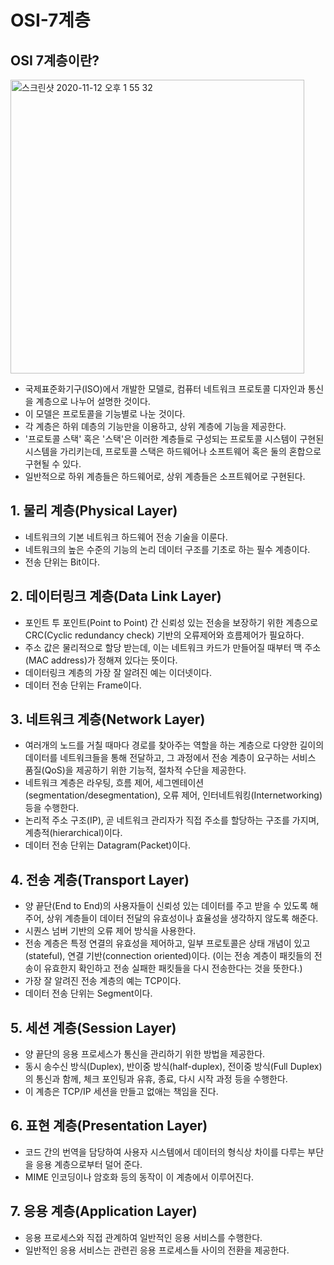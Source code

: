# OSI-7계층
## OSI 7계층이란?
<img width="470" alt="스크린샷 2020-11-12 오후 1 55 32" src="https://user-images.githubusercontent.com/44199159/98897459-ca502b00-24ee-11eb-86aa-b7333deadf07.png">

- 국제표준화기구(ISO)에서 개발한 모델로, 컴퓨터 네트워크 프로토콜 디자인과 통신을 계층으로 나누어 설명한 것이다.
- 이 모델은 프로토콜을 기능별로 나눈 것이다. 
- 각 계층은 하위 뎨층의 기능만을 이용하고, 상위 계층에 기능을 제공한다. 
- '프로토콜 스택' 혹은 '스택'은 이러한 계층들로 구성되는 프로토콜 시스템이 구현된 시스템을 가리키는데, 프로토콜 스택은 하드웨어나 소프트웨어 혹은 둘의 혼합으로 구현될 수 있다. 
- 일반적으로 하위 계층들은 하드웨어로, 상위 계층들은 소프트웨어로 구현된다. 

## 1. 물리 계층(Physical Layer)
- 네트워크의 기본 네트워크 하드웨어 전송 기술을 이룬다.
- 네트워크의 높은 수준의 기능의 논리 데이터 구조를 기초로 하는 필수 계층이다. 
- 전송 단위는 Bit이다. 

## 2. 데이터링크 계층(Data Link Layer)
- 포인트 투 포인트(Point to Point) 간 신뢰성 있는 전송을 보장하기 위한 계층으로 CRC(Cyclic redundancy check) 기반의 오류제어와 흐름제어가 필요하다.
- 주소 값은 물리적으로 할당 받는데, 이는 네트워크 카드가 만들어질 때부터 맥 주소(MAC address)가 정해져 있다는 뜻이다.
- 데이터링크 계층의 가장 잘 알려진 예는 이더넷이다.
- 데이터 전송 단위는 Frame이다. 

## 3. 네트워크 계층(Network Layer)
- 여러개의 노드를 거칠 때마다 경로를 찾아주는 역할을 하는 계층으로 다양한 길이의 데이터를 네트워크들을 통해 전달하고, 그 과정에서 전송 계층이 요구하는 서비스 품질(QoS)을 제공하기 위한 기능적, 절차적 수단을 제공한다.
- 네트워크 계층은 라우팅, 흐름 제어, 세그멘테이션(segmentation/desegmentation), 오류 제어, 인터네트워킹(Internetworking) 등을 수행한다.
- 논리적 주소 구조(IP), 곧 네트워크 관리자가 직접 주소를 할당하는 구조를 가지며, 계층적(hierarchical)이다.
- 데이터 전송 단위는 Datagram(Packet)이다. 


## 4. 전송 계층(Transport Layer)
- 양 끝단(End to End)의 사용자들이 신뢰성 있는 데이터를 주고 받을 수 있도록 해 주어, 상위 계층들이 데이터 전달의 유효성이나 효율성을 생각하지 않도록 해준다. 
- 시퀀스 넘버 기반의 오류 제어 방식을 사용한다. 
- 전송 계층은 특정 연결의 유효성을 제어하고, 일부 프로토콜은 상태 개념이 있고(stateful), 연결 기반(connection oriented)이다. (이는 전송 계층이 패킷들의 전송이 유효한지 확인하고 전송 실패한 패킷들을 다시 전송한다는 것을 뜻한다.)
- 가장 잘 알려진 전송 계층의 예는 TCP이다.
- 데이터 전송 단위는 Segment이다.

## 5. 세션 계층(Session Layer)
- 양 끝단의 응용 프로세스가 통신을 관리하기 위한 방법을 제공한다. 
- 동시 송수신 방식(Duplex), 반이중 방식(half-duplex), 전이중 방식(Full Duplex)의 통신과 함께, 체크 포인팅과 유휴, 종료, 다시 시작 과정 등을 수행한다. 
- 이 계층은 TCP/IP 세션을 만들고 없애는 책임을 진다. 

## 6. 표현 계층(Presentation Layer)
- 코드 간의 번역을 담당하여 사용자 시스템에서 데이터의 형식상 차이를 다루는 부단을 응용 계층으로부터 덜어 준다.
- MIME 인코딩이나 암호화 등의 동작이 이 계층에서 이루어진다. 

## 7. 응용 계층(Application Layer)
- 응용 프로세스와 직접 관계하여 일반적인 응용 서비스를 수행한다. 
- 일반적인 응용 서비스는 관련괸 응용 프로세스들 사이의 전환을 제공한다.  
